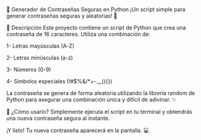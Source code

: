🔐 Generador de Contraseñas Seguras en Python
¡Un script simple para generar contraseñas seguras y aleatorias! 🚀

📝 Descripción
Este proyecto contiene un script de Python que crea una contraseña de 16 caracteres. Utiliza una combinación de:

1- Letras mayúsculas (A-Z)

2- Letras minúsculas (a-z)

3- Números (0-9)

4- Símbolos especiales (!#$%&/*+-._,(){})

La contraseña se genera de forma aleatoria utilizando la librería random de Python para asegurar una combinación única y difícil de adivinar. ✨

🚀 ¿Cómo usarlo?
Simplemente ejecuta el script en tu terminal y obtendrás una nueva contraseña segura al instante.



¡Y listo! Tu nueva contraseña aparecerá en la pantalla. 💻
